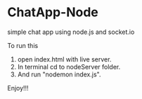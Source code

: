 # ChatApp-Node

simple chat app using node.js and socket.io

To run this 
1. open index.html with live server.
2. In terminal cd to nodeServer folder.
3. And run "nodemon index.js".

Enjoy!!!
